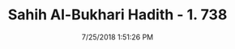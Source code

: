 ---
title        : "Sahih Al-Bukhari Hadith - 1. 738"
date         : 7/25/2018 1:51:26 PM
draft        : false
type         : "hadith"
layout       : "hadith"
BookCode     : "SHB"
VolumeNumber : "1"
HadithNumber : "738"
categories  :  ["Prayer Characteristics-Reciting Qur'an in Fajr prayer"]
tags  :  ["Saiyar bin Salama"]
---